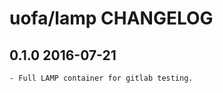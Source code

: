 # uofa/lamp CHANGELOG

0.1.0 2016-07-21
----------------
	- Full LAMP container for gitlab testing.

